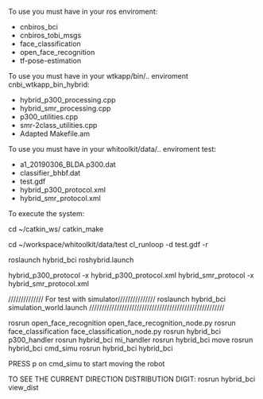 To use you must have in your ros enviroment:
- cnbiros_bci
- cnbiros_tobi_msgs
- face_classification
- open_face_recognition
- tf-pose-estimation

To use you must have in your wtkapp/bin/.. enviroment cnbi_wtkapp_bin_hybrid:
- hybrid_p300_processing.cpp
- hybrid_smr_processing.cpp
- p300_utilities.cpp
- smr-2class_utilities.cpp
- Adapted Makefile.am

To use you must have in your whitoolkit/data/.. enviroment test:
- a1_20190306_BLDA.p300.dat
- classifier_bhbf.dat
- test.gdf
- hybrid_p300_protocol.xml
- hybrid_smr_protocol.xml

To execute the system:

cd ~/catkin_ws/
catkin_make

cd ~/workspace/whitoolkit/data/test
cl_runloop -d test.gdf -r

roslaunch hybrid_bci roshybrid.launch

hybrid_p300_protocol -x hybrid_p300_protocol.xml
hybrid_smr_protocol -x hybrid_smr_protocol.xml

////////////// For test with simulator///////////////
roslaunch hybrid_bci simulation_world.launch
//////////////////////////////////////////////////////

rosrun open_face_recognition open_face_recognition_node.py
rosrun face_classification face_classification_node.py
rosrun hybrid_bci p300_handler
rosrun hybrid_bci mi_handler
rosrun hybrid_bci move
rosrun hybrid_bci cmd_simu
rosrun hybrid_bci hybrid_bci

PRESS p on cmd_simu to start moving the robot

TO SEE THE CURRENT DIRECTION DISTRIBUTION DIGIT:
rosrun hybrid_bci view_dist




